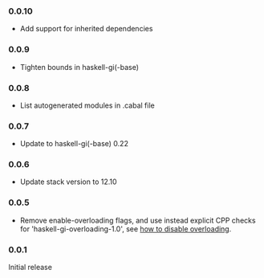 ### 0.0.10

+ Add support for inherited dependencies

### 0.0.9

+ Tighten bounds in haskell-gi(-base)

### 0.0.8

+ List autogenerated modules in .cabal file

### 0.0.7

+ Update to haskell-gi(-base) 0.22

### 0.0.6

+ Update stack version to 12.10

### 0.0.5

+ Remove enable-overloading flags, and use instead explicit CPP checks for 'haskell-gi-overloading-1.0', see [how to disable overloading](https://github.com/haskell-gi/haskell-gi/wiki/Overloading\#disabling-overloading).

### 0.0.1

Initial release
